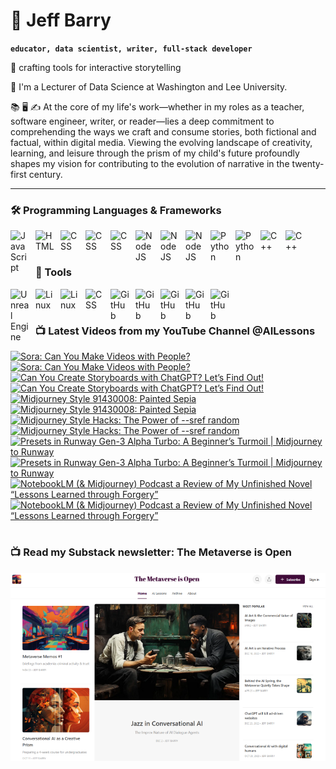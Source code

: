 # 🔭 Jeff Barry

**`educator, data scientist, writer, full-stack developer`**

🌱 crafting tools for interactive storytelling

💬 I'm a Lecturer of Data Science at Washington and Lee University. 

📚 🖥️ ✍️ At the core of my life's work—whether in my roles as a teacher, software engineer, writer, or reader—lies a deep commitment to comprehending the ways we craft and consume stories, both fictional and factual, within digital media. Viewing the evolving landscape of creativity, learning, and leisure through the prism of my child's future profoundly shapes my vision for contributing to the evolution of narrative in the twenty-first century.

---

### 🛠️ Programming Languages & Frameworks

          
<img align="left" alt="JavaScript" width="30px" style="padding-right:10px;" src="https://cdn.jsdelivr.net/gh/devicons/devicon/icons/javascript/javascript-plain.svg" />
<img align="left" alt="HTML" width="30px" style="padding-right:10px;" src="https://cdn.jsdelivr.net/gh/devicons/devicon/icons/html5/html5-plain.svg" />
<img align="left" alt="CSS" width="30px" style="padding-right:10px;" src="https://cdn.jsdelivr.net/gh/devicons/devicon/icons/css3/css3-original.svg" />
<img align="left" alt="CSS" width="30px" style="padding-right:10px;" src="https://cdn.jsdelivr.net/gh/devicons/devicon/icons/bootstrap/bootstrap-original.svg" />
<img align="left" alt="CSS" width="30px" style="padding-right:10px;" src="https://cdn.jsdelivr.net/gh/devicons/devicon/icons/php/php-original.svg" />
<img align="left" alt="NodeJS" width="30px" style="padding-right:10px;" src="https://cdn.jsdelivr.net/gh/devicons/devicon/icons/nodejs/nodejs-original.svg" />
<img align="left" alt="NodeJS" width="30px" style="padding-right:10px;" src="https://cdn.jsdelivr.net/gh/devicons/devicon/icons/nextjs/nextjs-original.svg" />
<img align="left" alt="NodeJS" width="30px" style="padding-right:10px;" src="https://cdn.jsdelivr.net/gh/devicons/devicon/icons/svelte/svelte-original.svg" />
<img align="left" alt="Python" width="30px" style="padding-right:10px;" src="https://cdn.jsdelivr.net/gh/devicons/devicon/icons/python/python-plain.svg" />
<img align="left" alt="Python" width="30px" style="padding-right:10px;" src="https://cdn.jsdelivr.net/gh/devicons/devicon/icons/r/r-original.svg" />
<img align="left" alt="C++" width="30px" style="padding-right:10px;" src="https://cdn.jsdelivr.net/gh/devicons/devicon/icons/cplusplus/cplusplus-line.svg" />
<img align="left" alt="C++" width="30px" style="padding-right:10px;" src="https://cdn.jsdelivr.net/gh/devicons/devicon/icons/objectivec/objectivec-plain.svg" />

<br />
<br />

### 🧰 Tools

<img align="left" alt="Unreal Engine" width="30px" style="padding-right:10px;" src="https://cdn.jsdelivr.net/gh/devicons/devicon/icons/unrealengine/unrealengine-original.svg" />
<img align="left" alt="Linux" width="30px" style="padding-right:10px;" src="https://cdn.jsdelivr.net/gh/devicons/devicon/icons/linux/linux-original.svg" />
<img align="left" alt="Linux" width="30px" style="padding-right:10px;" src="https://cdn.jsdelivr.net/gh/devicons/devicon/icons/apache/apache-original.svg" />
<img align="left" alt="CSS" width="30px" style="padding-right:10px;" src="https://cdn.jsdelivr.net/gh/devicons/devicon/icons/wordpress/wordpress-original.svg" />
<img align="left" alt="GitHub" width="30px" style="padding-right:10px;" src="https://cdn.jsdelivr.net/gh/devicons/devicon/icons/github/github-original.svg" />
<img align="left" alt="GitHub" width="30px" style="padding-right:10px;" src="https://cdn.jsdelivr.net/gh/devicons/devicon/icons/firebase/firebase-plain.svg" />
<img align="left" alt="GitHub" width="30px" style="padding-right:10px;" src="https://cdn.jsdelivr.net/gh/devicons/devicon/icons/mongodb/mongodb-original.svg" />
<img align="left" alt="GitHub" width="30px" style="padding-right:10px;" src="https://cdn.jsdelivr.net/gh/devicons/devicon/icons/mysql/mysql-original.svg" />
<img align="left" alt="GitHub" width="30px" style="padding-right:10px;" src="https://cdn.jsdelivr.net/gh/devicons/devicon/icons/postgresql/postgresql-original.svg" />

<br />

#
### 📺 Latest Videos from my YouTube Channel @AILessons
<!-- BEGIN YOUTUBE-CARDS -->
[![Sora: Can You Make Videos with People?](https://ytcards.demolab.com/?id=6Wt5pWyBn24&title=Sora%3A+Can+You+Make+Videos+with+People%3F&lang=en&timestamp=1734997454&background_color=%230d1117&title_color=%23ffffff&stats_color=%23dedede&max_title_lines=1&width=250&border_radius=5 "Sora: Can You Make Videos with People?")](https://www.youtube.com/watch?v=6Wt5pWyBn24#gh-dark-mode-only)[![Sora: Can You Make Videos with People?](https://ytcards.demolab.com/?id=6Wt5pWyBn24&title=Sora%3A+Can+You+Make+Videos+with+People%3F&lang=en&timestamp=1734997454&background_color=%23ffffff&title_color=%2324292f&stats_color=%2357606a&max_title_lines=1&width=250&border_radius=5 "Sora: Can You Make Videos with People?")](https://www.youtube.com/watch?v=6Wt5pWyBn24#gh-light-mode-only)
[![Can You Create Storyboards with ChatGPT? Let’s Find Out!](https://ytcards.demolab.com/?id=GJZUgwZ7Kqc&title=Can+You+Create+Storyboards+with+ChatGPT%3F+Let%E2%80%99s+Find+Out%21&lang=en&timestamp=1734664640&background_color=%230d1117&title_color=%23ffffff&stats_color=%23dedede&max_title_lines=1&width=250&border_radius=5 "Can You Create Storyboards with ChatGPT? Let’s Find Out!")](https://www.youtube.com/watch?v=GJZUgwZ7Kqc#gh-dark-mode-only)[![Can You Create Storyboards with ChatGPT? Let’s Find Out!](https://ytcards.demolab.com/?id=GJZUgwZ7Kqc&title=Can+You+Create+Storyboards+with+ChatGPT%3F+Let%E2%80%99s+Find+Out%21&lang=en&timestamp=1734664640&background_color=%23ffffff&title_color=%2324292f&stats_color=%2357606a&max_title_lines=1&width=250&border_radius=5 "Can You Create Storyboards with ChatGPT? Let’s Find Out!")](https://www.youtube.com/watch?v=GJZUgwZ7Kqc#gh-light-mode-only)
[![Midjourney Style 91430008: Painted Sepia](https://ytcards.demolab.com/?id=Ivh3-3j24D8&title=Midjourney+Style+91430008%3A+Painted+Sepia&lang=en&timestamp=1732465495&background_color=%230d1117&title_color=%23ffffff&stats_color=%23dedede&max_title_lines=1&width=250&border_radius=5 "Midjourney Style 91430008: Painted Sepia")](https://www.youtube.com/watch?v=Ivh3-3j24D8#gh-dark-mode-only)[![Midjourney Style 91430008: Painted Sepia](https://ytcards.demolab.com/?id=Ivh3-3j24D8&title=Midjourney+Style+91430008%3A+Painted+Sepia&lang=en&timestamp=1732465495&background_color=%23ffffff&title_color=%2324292f&stats_color=%2357606a&max_title_lines=1&width=250&border_radius=5 "Midjourney Style 91430008: Painted Sepia")](https://www.youtube.com/watch?v=Ivh3-3j24D8#gh-light-mode-only)
[![Midjourney Style Hacks: The Power of --sref random](https://ytcards.demolab.com/?id=5VIKIdlXmgk&title=Midjourney+Style+Hacks%3A+The+Power+of+--sref+random&lang=en&timestamp=1731816061&background_color=%230d1117&title_color=%23ffffff&stats_color=%23dedede&max_title_lines=1&width=250&border_radius=5 "Midjourney Style Hacks: The Power of --sref random")](https://www.youtube.com/watch?v=5VIKIdlXmgk#gh-dark-mode-only)[![Midjourney Style Hacks: The Power of --sref random](https://ytcards.demolab.com/?id=5VIKIdlXmgk&title=Midjourney+Style+Hacks%3A+The+Power+of+--sref+random&lang=en&timestamp=1731816061&background_color=%23ffffff&title_color=%2324292f&stats_color=%2357606a&max_title_lines=1&width=250&border_radius=5 "Midjourney Style Hacks: The Power of --sref random")](https://www.youtube.com/watch?v=5VIKIdlXmgk#gh-light-mode-only)
[![Presets in Runway Gen-3 Alpha Turbo: A Beginner’s Turmoil | Midjourney to Runway](https://ytcards.demolab.com/?id=CNX-UNJaYPQ&title=Presets+in+Runway+Gen-3+Alpha+Turbo%3A+A+Beginner%E2%80%99s+Turmoil+%7C+Midjourney+to+Runway&lang=en&timestamp=1731094550&background_color=%230d1117&title_color=%23ffffff&stats_color=%23dedede&max_title_lines=1&width=250&border_radius=5 "Presets in Runway Gen-3 Alpha Turbo: A Beginner’s Turmoil | Midjourney to Runway")](https://www.youtube.com/watch?v=CNX-UNJaYPQ#gh-dark-mode-only)[![Presets in Runway Gen-3 Alpha Turbo: A Beginner’s Turmoil | Midjourney to Runway](https://ytcards.demolab.com/?id=CNX-UNJaYPQ&title=Presets+in+Runway+Gen-3+Alpha+Turbo%3A+A+Beginner%E2%80%99s+Turmoil+%7C+Midjourney+to+Runway&lang=en&timestamp=1731094550&background_color=%23ffffff&title_color=%2324292f&stats_color=%2357606a&max_title_lines=1&width=250&border_radius=5 "Presets in Runway Gen-3 Alpha Turbo: A Beginner’s Turmoil | Midjourney to Runway")](https://www.youtube.com/watch?v=CNX-UNJaYPQ#gh-light-mode-only)
[![NotebookLM (& Midjourney) Podcast a Review of My Unfinished Novel “Lessons Learned through Forgery”](https://ytcards.demolab.com/?id=XBEKOYNqVCc&title=NotebookLM+%28%26+Midjourney%29+Podcast+a+Review+of+My+Unfinished+Novel+%E2%80%9CLessons+Learned+through+Forgery%E2%80%9D&lang=en&timestamp=1730660961&background_color=%230d1117&title_color=%23ffffff&stats_color=%23dedede&max_title_lines=1&width=250&border_radius=5 "NotebookLM (& Midjourney) Podcast a Review of My Unfinished Novel “Lessons Learned through Forgery”")](https://www.youtube.com/watch?v=XBEKOYNqVCc#gh-dark-mode-only)[![NotebookLM (& Midjourney) Podcast a Review of My Unfinished Novel “Lessons Learned through Forgery”](https://ytcards.demolab.com/?id=XBEKOYNqVCc&title=NotebookLM+%28%26+Midjourney%29+Podcast+a+Review+of+My+Unfinished+Novel+%E2%80%9CLessons+Learned+through+Forgery%E2%80%9D&lang=en&timestamp=1730660961&background_color=%23ffffff&title_color=%2324292f&stats_color=%2357606a&max_title_lines=1&width=250&border_radius=5 "NotebookLM (& Midjourney) Podcast a Review of My Unfinished Novel “Lessons Learned through Forgery”")](https://www.youtube.com/watch?v=XBEKOYNqVCc#gh-light-mode-only)
<!-- END YOUTUBE-CARDS -->

# 

### 📺 Read my Substack newsletter: The Metaverse is Open

[<img src="metaverse-screenshot-750.png">](https://metaverseisopen.substack.com/)

#

<!--
**jeffreybarry/jeffreybarry** is a ✨ _special_ ✨ repository because its `README.md` (this file) appears on your GitHub profile.

Here are some ideas to get you started:

-  I’m currently working on ...
-  I’m currently learning ...
- 👯 I’m looking to collaborate on ...
- 🤔 I’m looking for help with ...
-  Ask me about ...
- 📫 How to reach me: ...
- 😄 Pronouns: ...
- ⚡ Fun fact: ...
-->

